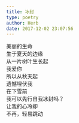 ```yaml
---  
title: 冰封  
type: poetry  
author: Herb  
date: 2017-12-02 23:07:56    
---  
```

美丽的生命  
生于夏天的边缘  
从一片树叶生长起  
我爱你  
所以从秋天起  
遗憾埋伏我    
在下雪前  
我可以先行自我冰封吗？  
让我的心冷却  
不再，轻易跳动